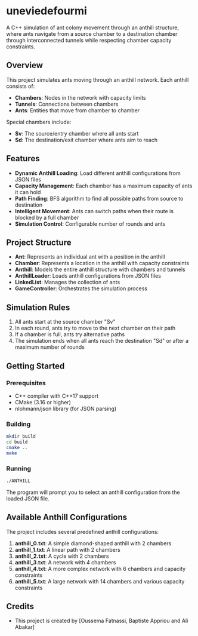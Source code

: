 # uneviedefourmi

A C++ simulation of ant colony movement through an anthill structure, where ants navigate from a source chamber to a destination chamber through interconnected tunnels while respecting chamber capacity constraints.

## Overview

This project simulates ants moving through an anthill network. Each anthill consists of:
- **Chambers**: Nodes in the network with capacity limits
- **Tunnels**: Connections between chambers
- **Ants**: Entities that move from chamber to chamber

Special chambers include:
- **Sv**: The source/entry chamber where all ants start
- **Sd**: The destination/exit chamber where ants aim to reach

## Features

- **Dynamic Anthill Loading**: Load different anthill configurations from JSON files
- **Capacity Management**: Each chamber has a maximum capacity of ants it can hold
- **Path Finding**: BFS algorithm to find all possible paths from source to destination
- **Intelligent Movement**: Ants can switch paths when their route is blocked by a full chamber
- **Simulation Control**: Configurable number of rounds and ants

## Project Structure

- **Ant**: Represents an individual ant with a position in the anthill
- **Chamber**: Represents a location in the anthill with capacity constraints
- **Anthill**: Models the entire anthill structure with chambers and tunnels
- **AnthillLoader**: Loads anthill configurations from JSON files
- **LinkedList**: Manages the collection of ants
- **GameController**: Orchestrates the simulation process

## Simulation Rules

1. All ants start at the source chamber "Sv"
2. In each round, ants try to move to the next chamber on their path
3. If a chamber is full, ants try alternative paths
4. The simulation ends when all ants reach the destination "Sd" or after a maximum number of rounds

## Getting Started

### Prerequisites

- C++ compiler with C++17 support
- CMake (3.16 or higher)
- nlohmann/json library (for JSON parsing)

### Building

```bash
mkdir build
cd build
cmake ..
make
```

### Running

```bash
./ANTHILL
```

The program will prompt you to select an anthill configuration from the loaded JSON file.

## Available Anthill Configurations

The project includes several predefined anthill configurations:

1. **anthill_0.txt**: A simple diamond-shaped anthill with 2 chambers
2. **anthill_1.txt**: A linear path with 2 chambers
3. **anthill_2.txt**: A cycle with 2 chambers
4. **anthill_3.txt**: A network with 4 chambers
5. **anthill_4.txt**: A more complex network with 6 chambers and capacity constraints
6. **anthill_5.txt**: A large network with 14 chambers and various capacity constraints


## Credits

-  This project is created by [Oussema Fatnassi, Baptiste Appriou and Ali Abakar]